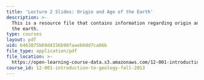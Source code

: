 ```yaml
---
title: 'Lecture 2 Slides: Origin and Age of the Earth'
description: >-
  This is a resource file that contains information regarding origin and age of
  the earth.
type: courses
layout: pdf
uid: b463875b69d4156b90faaeb0dd7ca66b
file_type: application/pdf
file_location: >-
  https://open-learning-course-data.s3.amazonaws.com/12-001-introduction-to-geology-fall-2013/b463875b69d4156b90faaeb0dd7ca66b_MIT12_001F13_Lecture2slides.pdf
course_id: 12-001-introduction-to-geology-fall-2013
---
```


